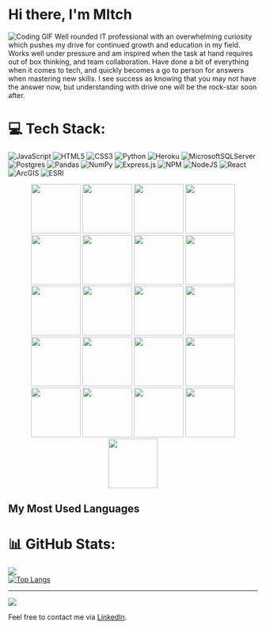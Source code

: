 # Hi there, I'm MItch
![Coding GIF](https://media.giphy.com/media/ZVik7pBtu9dNS/giphy.gif)
Well rounded IT professional with an overwhelming curiosity which pushes my
drive for continued growth and education in my field. Works well under pressure
and am inspired when the task at hand requires out of box thinking, and team
collaboration. Have done a bit of everything when it comes to tech, and quickly
becomes a go to person for answers when mastering new skills. I see success
as knowing that you may not have the answer now, but understanding with drive
one will be the rock-star soon after.


# 💻 Tech Stack:
![JavaScript](https://img.shields.io/badge/javascript-%23323330.svg?style=for-the-badge&logo=javascript&logoColor=%23F7DF1E) ![HTML5](https://img.shields.io/badge/html5-%23E34F26.svg?style=for-the-badge&logo=html5&logoColor=white) ![CSS3](https://img.shields.io/badge/css3-%231572B6.svg?style=for-the-badge&logo=css3&logoColor=white) ![Python](https://img.shields.io/badge/python-3670A0?style=for-the-badge&logo=python&logoColor=ffdd54) ![Heroku](https://img.shields.io/badge/heroku-%23430098.svg?style=for-the-badge&logo=heroku&logoColor=white) ![MicrosoftSQLServer](https://img.shields.io/badge/Microsoft%20SQL%20Sever-CC2927?style=for-the-badge&logo=microsoft%20sql%20server&logoColor=white) ![Postgres](https://img.shields.io/badge/postgres-%23316192.svg?style=for-the-badge&logo=postgresql&logoColor=white) ![Pandas](https://img.shields.io/badge/pandas-%23150458.svg?style=for-the-badge&logo=pandas&logoColor=white) ![NumPy](https://img.shields.io/badge/numpy-%23013243.svg?style=for-the-badge&logo=numpy&logoColor=white) ![Express.js](https://img.shields.io/badge/express.js-%23404d59.svg?style=for-the-badge&logo=express&logoColor=%2361DAFB) ![NPM](https://img.shields.io/badge/NPM-%23000000.svg?style=for-the-badge&logo=npm&logoColor=white) ![NodeJS](https://img.shields.io/badge/node.js-6DA55F?style=for-the-badge&logo=node.js&logoColor=white) ![React](https://img.shields.io/badge/react-%2320232a.svg?style=for-the-badge&logo=react&logoColor=%2361DAFB) ![ArcGIS](https://img.shields.io/badge/-ArcGIS-0071C5?style=flat-square&logo=arcgis&logoColor=white)
 ![ESRI](https://img.shields.io/badge/-ESRI-FF7F00?style=flat-square&logo=esri&logoColor=white)
 
 <p align="center">
  <img src="https://media3.giphy.com/media/ln7z2eWriiQAllfVcn/200w.webp" width="100">
  <img src="https://i.giphy.com/media/LMt9638dO8dftAjtco/200.webp" width="100">
  <img src="https://i.giphy.com/media/eNAsjO55tPbgaor7ma/200w.webp" width="100">
  <img src="https://i.giphy.com/media/VgGthkhUvGgOit7Y9i/200.webp" width="100">
  <img src="https://media3.giphy.com/media/kdFc8fubgS31b8DsVu/giphy.webp" width="100">
  <img src="https://i.giphy.com/media/KzJkzjggfGN5Py6nkT/200.webp" width="100">
  <img src="https://i.giphy.com/media/IdyAQJVN2kVPNUrojM/200.webp" width="100">
  <img src="https://img.icons8.com/color/48/000000/javascript.png" width="100">
  <img src="https://img.icons8.com/color/48/000000/html-5--v1.png" width="100">
  <img src="https://img.icons8.com/color/48/000000/css3.png" width="100">
  <img src="https://img.icons8.com/color/48/000000/python.png" width="100">
  <img src="https://img.icons8.com/color/48/000000/heroku.png" width="100">
  <img src="https://img.icons8.com/color/48/000000/postgreesql.png" width="100">
  <img src="https://img.icons8.com/color/48/000000/pandas.png" width="100">
  <img src="https://img.icons8.com/color/48/000000/numpy.png" width="100">
  <img src="https://img.icons8.com/color/48/000000/express.png" width="100">
  <img src="https://img.icons8.com/color/48/000000/npm.png" width="100">
  <img src="https://img.icons8.com/plasticine/48/000000/react.png" width="100">
  <img src="https://img.icons8.com/color/48/000000/esri.png" width="100">
  <img src="https://img.icons8.com/color/48/000000/nodejs.png" width="100">
  <img src="https://img.icons8.com/color/48/000000/microsoft-sql-server.png" width="100">
</p>


## My Most Used Languages
# 📊 GitHub Stats:

![](https://github-readme-streak-stats.herokuapp.com/?user=MLUDK92&theme=kacho_ga&hide_border=false)<br/>
[![Top Langs](https://github-readme-stats.vercel.app/api/top-langs/?username=mludk92&layout=compact&theme=dark)](https://github.com/mludk92)

---
[![](https://visitcount.itsvg.in/api?id=MLUDK92&icon=0&color=0)](https://visitcount.itsvg.in)

Feel free to contact me via  [LinkedIn](https://www.[linkedin.com/in/your-linkedin-profile/](https://www.linkedin.com/in/mitchell-ludkey-763462101/)).
